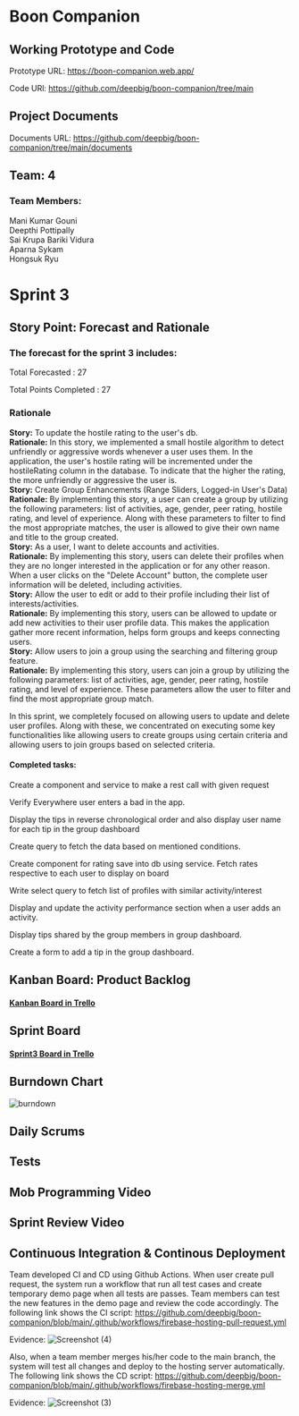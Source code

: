 # Boon Companion

## Working Prototype and Code

Prototype URL: https://boon-companion.web.app/

Code URl: https://github.com/deepbig/boon-companion/tree/main

## Project Documents

Documents URL: https://github.com/deepbig/boon-companion/tree/main/documents

## Team: 4

### Team Members:

Mani Kumar Gouni<br/>
Deepthi Pottipally<br/>
Sai Krupa Bariki Vidura<br/>
Aparna Sykam<br/>
Hongsuk Ryu<br/>

# Sprint 3

## Story Point: Forecast and Rationale

### The forecast for the sprint 3 includes:

Total Forecasted : 27

Total Points Completed : 27

### Rationale
**Story:** To update the hostile rating to the user's db.<br/>
**Rationale:** In this story, we implemented a small hostile algorithm to detect unfriendly or aggressive words whenever a user uses them. In the application, the user's hostile rating will be incremented under the hostileRating column in the database. To indicate that the higher the rating, the more unfriendly or aggressive the user is.<br/>
**Story:** Create Group Enhancements (Range Sliders, Logged-in User's Data)<br/>
**Rationale:** By implementing this story, a user can create a group by utilizing the following parameters: list of activities, age, gender, peer rating, hostile rating, and level of experience. Along with these parameters to filter to find the most appropriate matches, the user is allowed to give their own name and title to the group created.<br/>
**Story:** As a user, I want to delete accounts and activities.<br/>
**Rationale:** By implementing this story, users can delete their profiles when they are no longer interested in the application or for any other reason. When a user clicks on the "Delete Account" button, the complete user information will be deleted, including activities.<br/>
**Story:** Allow the user to edit or add to their profile including their list of interests/activities.<br/>
**Rationale:** By implementing this story, users can be allowed to update or add new activities to their user profile data. This makes the application gather more recent information, helps form groups and keeps connecting users.<br/>
**Story:** Allow users to join a group using the searching and filtering group feature.<br/>
**Rationale:** By implementing this story, users can join a group by utilizing the following parameters: list of activities, age, gender, peer rating, hostile rating, and level of experience. These parameters allow the user to filter and find the most appropriate group match.<br/>

In this sprint, we completely focused on allowing users to update and delete user profiles. Along with these, we concentrated on executing some key functionalities like allowing users to create groups using certain criteria and allowing users to join groups based on selected criteria.
 



#### Completed tasks: 

Create a component and service to make a rest call with given request

Verify Everywhere user enters a bad in the app.

Display the tips in reverse chronological order and also display user name for each tip in the group dashboard

Create query to fetch the data based on mentioned conditions.

Create component for rating save into db using service. Fetch rates respective to each user to display on board

Write select query to fetch list of profiles with similar activity/interest

Display and update the activity performance section when a user adds an activity.

Display tips shared by the group members in group dashboard.

Create a form to add a tip in the group dashboard.


## Kanban Board: Product Backlog

#### [Kanban Board in Trello](https://trello.com/b/y7M64Ako/kanban-template)

## Sprint Board

#### [Sprint3 Board in Trello](https://trello.com/b/x1RlD6q8/sprint-3-programming-project)

## Burndown Chart

![burndown](https://user-images.githubusercontent.com/99055144/164597805-2b87fa39-60ca-4c2b-9d97-b8191c29260f.png)


## Daily Scrums


## Tests


## Mob Programming Video



## Sprint Review Video



## Continuous Integration & Continous Deployment
Team developed CI and CD using Github Actions. When user create pull request, the system run a workflow that run all test cases and create temporary demo page when all tests are passes. Team members can test the new features in the demo page and review the code accordingly. The following link shows the CI script:
https://github.com/deepbig/boon-companion/blob/main/.github/workflows/firebase-hosting-pull-request.yml

Evidence:
![Screenshot (4)](https://user-images.githubusercontent.com/99055144/163829816-ed2fe12f-aa5f-477c-a69a-a1fad06ce5dd.png)


Also, when a team member merges his/her code to the main branch, the system will test all changes and deploy to the hosting server automatically. The following link shows the CD script:
https://github.com/deepbig/boon-companion/blob/main/.github/workflows/firebase-hosting-merge.yml

Evidence:
![Screenshot (3)](https://user-images.githubusercontent.com/99055144/163829778-890b0d1e-5bb1-494a-bdef-16f37e51a43c.png)



